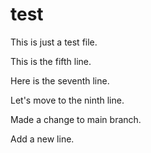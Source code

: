 # test

This is just a test file.

This is the fifth line.

Here is the seventh line.

Let's move to the ninth line.

Made a change to main branch.

Add a new line.
